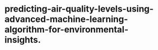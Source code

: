 # predicting-air-quality-levels-using-advanced-machine-learning-algorithm-for-environmental-insights.
